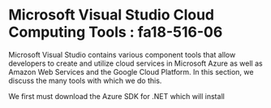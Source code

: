 # Microsoft Visual Studio Cloud Computing Tools : fa18-516-06


Microsoft Visual Studio contains various component tools that allow developers to create and utilize cloud services in Microsoft Azure as well as Amazon Web Services and the Google Cloud Platform. In this section, we discuss the many tools with which we do this.


We first must download the Azure SDK for .NET which will install 
